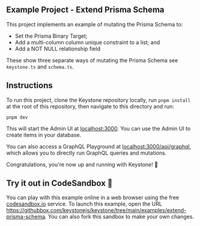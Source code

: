 ## Example Project - Extend Prisma Schema

This project implements an example of mutating the Prisma Schema to:

- Set the Prisma Binary Target;
- Add a multi-column column unique constraint to a list; and
- Add a NOT NULL relationship field

These show three separate ways of mutating the Prisma Schema see `keystone.ts` and `schema.ts`.

## Instructions

To run this project, clone the Keystone repository locally, run `pnpm install` at the root of this repository, then navigate to this directory and run:

```shell
pnpm dev
```

This will start the Admin UI at [localhost:3000](http://localhost:3000).
You can use the Admin UI to create items in your database.

You can also access a GraphQL Playground at [localhost:3000/api/graphql](http://localhost:3000/api/graphql), which allows you to directly run GraphQL queries and mutations.

Congratulations, you're now up and running with Keystone! 🚀

## Try it out in CodeSandbox 🧪

You can play with this example online in a web browser using the free [codesandbox.io](https://codesandbox.io/) service. To launch this example, open the URL <https://githubbox.com/keystonejs/keystone/tree/main/examples/extend-prisma-schema>. You can also fork this sandbox to make your own changes.
